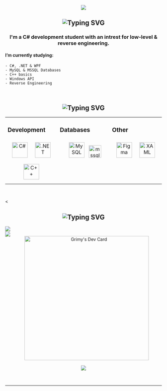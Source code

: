 <!-- TITLE GIF -->
<div align="center">
    <p>
        <img src="https://external-content.duckduckgo.com/iu/?u=https%3A%2F%2Fcdn-images-1.medium.com%2Fmax%2F1200%2F1*JtC1CS6-OT218_QzRlLXFw.gif&f=1&nofb=1&ipt=05ae2708d1a175c171d07835ce7fd0e626c4715ad5f72f8c17a94f5b65223880&ipo=images" />
    </p>
</div>

<!-- ABOUT ME -->
<div align="center">
    <h2>
        <img src="https://readme-typing-svg.herokuapp.com?font=Jetbrains+mono&size=40&duration=3000&color=000000&center=true&vCenter=true&width=435&lines=About+me..;" alt="Typing SVG"/>
    </h2>
    <h3>
       I'm a C# development student with an intrest for low-level & reverse engineering.
    </h3>
</div>
<div>
    <h4>
    I’m currently studying:
    </h4>
</div>

    - C#, .NET & WPF
    - MySQL & MSSQL Databases
    - C++ basics
    - Windows API
    - Reverse Engineering
</br>

<!-- SKILL SET -->
<div align="center">
    <h2>
        <img src="https://readme-typing-svg.herokuapp.com?font=Jetbrains+mono&size=40&duration=3000&color=000000&center=true&vCenter=true&width=435&lines=Skill+set;" alt="Typing SVG"/>
    </h2>
</div>
<table align="center"><tr><td valign="top" width="33%">
    
### Development  
<div align="center">  
<a href="https://docs.microsoft.com/en-us/dotnet/csharp/" target="_blank"><img style="margin: 10px" src="https://profilinator.rishav.dev/skills-assets/csharp-original.svg" alt="C#" height="50" /></a>  
<a href="https://dotnet.microsoft.com/download/dotnet-framework" target="_blank"><img style="margin: 10px" src="https://profilinator.rishav.dev/skills-assets/dot-net-original-wordmark.svg" alt=".NET" height="50" /></a>
<a href="https://cplusplus.com/" target="_blank"><img style="margin: 10px" src="https://profilinator.rishav.dev/skills-assets/cplusplus-original.svg" alt="C++" height="50"/></a>  
</div>
</td><td valign="top" width="33%">
    
### Databases  
<div align="center">  
<a href="https://www.mysql.com/" target="_blank"><img style="margin: 10px" src="https://profilinator.rishav.dev/skills-assets/mysql-original-wordmark.svg" alt="MySQL" height="50" /></a>
<a href="https://www.microsoft.com/en-us/sql-server" target="_blank" rel="noreferrer"> <img src="https://www.svgrepo.com/show/303229/microsoft-sql-server-logo.svg" alt="mssql" width="40" height="40"/> </a>
</div>
</td><td valign="top" width="33%">
    
### Other  
<div align="center">  
<a href="https://www.figma.com/" target="_blank"><img style="margin: 10px" src="https://profilinator.rishav.dev/skills-assets/figma-icon.svg" alt="Figma" height="50" /></a>  
<a href="https://docs.microsoft.com/en-us/dotnet/desktop/wpf/xaml/" target="_blank"><img style="margin: 10px" src="https://profilinator.rishav.dev/skills-assets/xaml.png" alt="XAML" height="50" /></a>  
</div>
</td>
</tr>
</table>  
<br/>  


<<div align="center">
    <h2>
        <img src="https://readme-typing-svg.herokuapp.com?font=Jetbrains+mono&size=40&duration=3000&color=000000&center=true&vCenter=true&width=435&lines=Stats;" alt="Typing SVG"/>
    </h2>
    <img src="https://github-readme-stats.vercel.app/api?username=xGrimy&show_icons=true&count_private=true&hide_border=true" align="left" />  
<img src="https://github-readme-stats.vercel.app/api/top-langs/?username=xGrimy&hide_border=true&layout=compact" align="left" />  
</div>

<div align="center">
  <a href="https://app.daily.dev/grimy"><img src="https://api.daily.dev/devcards/bd837cbf8c2041c69663f8baacf5e463.png?r=3qs" width="400" alt="Grimy's Dev Card"/></a>
</div> 


<br/>  

<div align="center">
<img src="https://komarev.com/ghpvc/?username=xGrimy&&style=flat-square" align="center" />
</div>  
  

<br/>  


<br />

----
<div align="center"></div>
